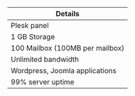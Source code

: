 | Details |
| ------------ |
| Plesk panel |
| 1 GB Storage |
| 100 Mailbox (100MB per mailbox) |
| Unlimited bandwidth |
| Wordpress, Joomla applications |
| 99% server uptime |
